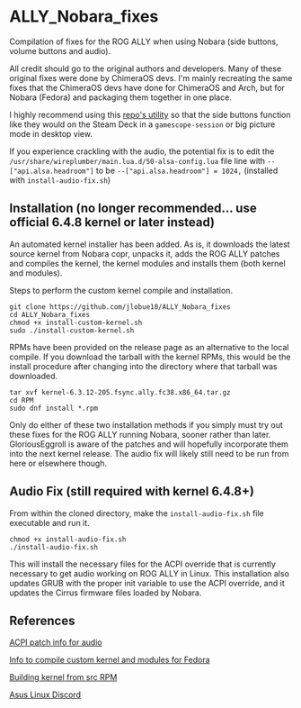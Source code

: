 # ALLY_Nobara_fixes
Compilation of fixes for the ROG ALLY when using Nobara (side buttons, volume buttons and audio).

All credit should go to the original authors and developers. Many of these original fixes were done by ChimeraOS devs. I'm mainly recreating the same fixes that the ChimeraOS devs have done for ChimeraOS and Arch, but for Nobara (Fedora) and packaging them together in one place.

I highly recommend using this [repo's utility](https://github.com/Maclay74/steam-patch) so that the side buttons function like they would on the Steam Deck in a `gamescope-session` or big picture mode in desktop view.

If you experience crackling with the audio, the potential fix is to edit the `/usr/share/wireplumber/main.lua.d/50-alsa-config.lua` file line with `--["api.alsa.headroom"]` to be `--["api.alsa.headroom"] = 1024,` (installed with `install-audio-fix.sh`)

## **Installation (no longer recommended... use official 6.4.8 kernel or later instead)**

An automated kernel installer has been added. As is, it downloads the latest source kernel from Nobara copr, unpacks it, adds the ROG ALLY patches and compiles the kernel, the kernel modules and installs them (both kernel and modules).

Steps to perform the custom kernel compile and installation.

```
git clone https://github.com/jlobue10/ALLY_Nobara_fixes
cd ALLY_Nobara_fixes
chmod +x install-custom-kernel.sh
sudo ./install-custom-kernel.sh
```

RPMs have been provided on the release page as an alternative to the local compile. If you download the tarball with the kernel RPMs, this would be the install procedure after changing into the directory where that tarball was downloaded.

```
tar xvf kernel-6.3.12-205.fsync.ally.fc38.x86_64.tar.gz
cd RPM
sudo dnf install *.rpm
```

Only do either of these two installation methods if you simply must try out these fixes for the ROG ALLY running Nobara, sooner rather than later. GloriousEggroll is aware of the patches and will hopefully incorporate them into the next kernel release. The audio fix will likely still need to be run from here or elsewhere though.

## **Audio Fix (still required with kernel 6.4.8+)**

From within the cloned directory, make the `install-audio-fix.sh` file executable and run it.

```
chmod +x install-audio-fix.sh
./install-audio-fix.sh
```

This will install the necessary files for the ACPI override that is currently necessary to get audio working on ROG ALLY in Linux. This installation also updates GRUB with the proper init variable to use the ACPI override, and it updates the Cirrus firmware files loaded by Nobara.

## **References**

[ACPI patch info for audio](https://asus-linux.org/wiki/cirrus-amps/)

[Info to compile custom kernel and modules for Fedora](https://fedoraproject.org/wiki/Building_a_custom_kernel)

[Building kernel from src RPM](https://fedoraproject.org/wiki/Building_a_custom_kernel/Source_RPM)

[Asus Linux Discord](https://discord.gg/4ZKGd7Un5t)
